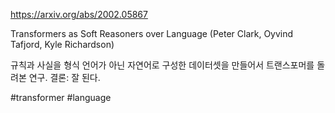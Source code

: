 https://arxiv.org/abs/2002.05867

Transformers as Soft Reasoners over Language (Peter Clark, Oyvind Tafjord, Kyle Richardson)

규칙과 사실을 형식 언어가 아닌 자연어로 구성한 데이터셋을 만들어서 트랜스포머를 돌려본 연구. 결론: 잘 된다.

#transformer #language